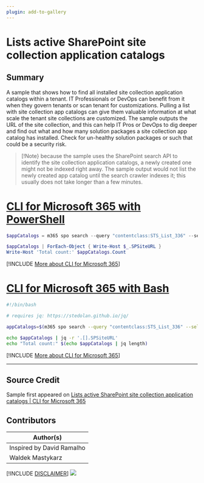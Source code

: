 ```yaml
---
plugin: add-to-gallery
---
```


# Lists active SharePoint site collection application catalogs

## Summary

A sample that shows how to find all installed site collection application catalogs within a tenant. IT Professionals or DevOps can benefit from it when they govern tenants or scan tenant for customizations. Pulling a list with site collection app catalogs can give them valuable information at what scale the tenant site collections are customized. The sample outputs the URL of the site collection, and this can help IT Pros or DevOps to dig deeper and find out what and how many solution packages a site collection app catalog has installed. Check for un-healthy solution packages or such that could be a security risk.

> [!Note} because the sample uses the SharePoint search API to identify the site collection application catalogs, a newly created one might not be indexed right away. The sample output would not list the newly created app catalog until the search crawler indexes it; this usually does not take longer than a few minutes.
 
# [CLI for Microsoft 365 with PowerShell](#tab/cli-m365-ps)
```powershell
$appCatalogs = m365 spo search --query "contentclass:STS_List_336" --selectProperties SPSiteURL --allResults --output json | ConvertFrom-Json

$appCatalogs | ForEach-Object { Write-Host $_.SPSiteURL }
Write-Host 'Total count:' $appCatalogs.Count
```
[!INCLUDE [More about CLI for Microsoft 365](../../docfx/includes/MORE-CLIM365.md)]
 
# [CLI for Microsoft 365 with Bash](#tab/m365cli-bash)
```bash
#!/bin/bash

# requires jq: https://stedolan.github.io/jq/

appCatalogs=$(m365 spo search --query "contentclass:STS_List_336" --selectProperties SPSiteURL --allResults --output json)

echo $appCatalogs | jq -r '.[].SPSiteURL'
echo "Total count:" $(echo $appCatalogs | jq length)
```
[!INCLUDE [More about CLI for Microsoft 365](../../docfx/includes/MORE-CLIM365.md)]
***

## Source Credit

Sample first appeared on [Lists active SharePoint site collection application catalogs | CLI for Microsoft 365](https://pnp.github.io/cli-microsoft365/sample-scripts/spo/list-site-app-catalogs/)

## Contributors

| Author(s) |
|-----------|
| Inspired by David Ramalho |
| Waldek Mastykarz |

[!INCLUDE [DISCLAIMER](../../docfx/includes/DISCLAIMER.md)]
<img src="https://pnptelemetry.azurewebsites.net/script-samples/scripts/spo-list-site-app-catalogs" aria-hidden="true" />
